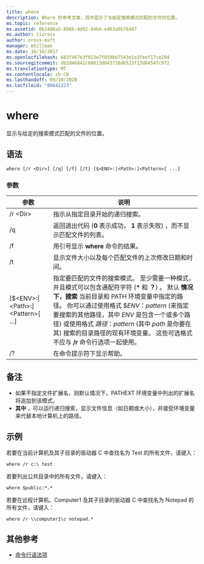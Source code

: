 ```yaml
---
title: where
description: Where 的参考文章，其中显示了与给定搜索模式匹配的文件的位置。
ms.topic: reference
ms.assetid: 0b3486a5-896b-4d92-84b8-e463a0b76487
ms.author: lizross
author: eross-msft
manager: mtillman
ms.date: 10/16/2017
ms.openlocfilehash: 683f467e3f023e7f859bb7543e1a3feef17ce294
ms.sourcegitcommit: db2d46842c68813d043738d6523f13d8454fc972
ms.translationtype: MT
ms.contentlocale: zh-CN
ms.lasthandoff: 09/10/2020
ms.locfileid: "89641223"
---
```

# <a name="where"></a>where



显示与给定的搜索模式匹配的文件的位置。



## <a name="syntax"></a>语法

```
where [/r <Dir>] [/q] [/f] [/t] [$<ENV>:|<Path>:]<Pattern>[ ...]
```

### <a name="parameters"></a>参数

|参数|说明|
|---------|-----------|
|/r \<Dir>|指示从指定目录开始的递归搜索。|
|/q|返回退出代码 (**0** 表示成功， **1** 表示失败) ，而不显示匹配文件的列表。|
|/f|用引号显示 **where** 命令的结果。|
|/t |显示文件大小以及每个匹配文件的上次修改日期和时间。|
|[$\<ENV>:\|\<Path>:]\<Pattern>[ ...]|指定要匹配的文件的搜索模式。 至少需要一种模式，并且模式可以包含通配符字符 (**&#42;** 和 **？**) 。 默认 **情况下，搜索** 当前目录和 PATH 环境变量中指定的路径。 你可以通过使用格式 $*ENV*：*pattern* (来指定要搜索的其他路径，其中 *ENV* 是包含一个或多个路径) 或使用格式 *路径*：*pattern* (其中 *path* 是你要在其) 搜索的目录路径的现有环境变量。 这些可选格式不应与 **/r** 命令行选项一起使用。|
|/?|在命令提示符下显示帮助。|

## <a name="remarks"></a>备注

-   如果不指定文件扩展名，则默认情况下，PATHEXT 环境变量中列出的扩展名将追加到该模式。
-   **其中** ，可以运行递归搜索，显示文件信息（如日期或大小），并接受环境变量来代替本地计算机上的路径。

## <a name="examples"></a>示例

若要在当前计算机及其子目录的驱动器 C 中查找名为 Test 的所有文件，请键入：
```
where /r c:\ test
```
若要列出公共目录中的所有文件，请键入：
```
where $public:*.*
```
若要在远程计算机、Computer1 及其子目录的驱动器 C 中查找名为 Notepad 的所有文件，请键入：
```
where /r \\computer1\c notepad.*
```

## <a name="additional-references"></a>其他参考

- [命令行语法项](command-line-syntax-key.md)